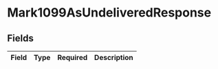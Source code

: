 # Mark1099AsUndeliveredResponse


## Fields

| Field       | Type        | Required    | Description |
| ----------- | ----------- | ----------- | ----------- |